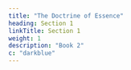 ```yaml
---
title: "The Doctrine of Essence"
heading: Section 1
linkTitle: Section 1
weight: 1
description: "Book 2"
c: "darkblue"
---
```

